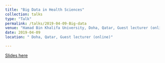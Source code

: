 ```yaml
---
title: "Big Data in Health Sciences"
collection: talks
type: "Talk"
permalink: /talks/2019-04-09-Big-data
venue: "Hamad Bin Khalifa University, Doha, Qatar, Guest lecturer (online)"
date: 2019-04-09
location: " Doha, Qatar, Guest lecturer (online)"

---
```


[Slides here](https://adibzaman.github.io/files/Talk_Qatar_04_09_2019.pptx)